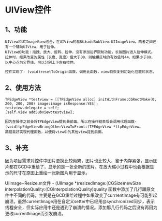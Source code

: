 UIView控件
=========

1、功能
----------

	UIView和UIImageView结合，在UIView的基础上addSubView:UIImageView，两者之间还有一个辅助UIView，用于拉伸。
	UIView的功能：拖拽、放大、旋转、拉伸，没有添加边界限制功能，长按图片进入拉伸模式。
	拉伸时，如果改变的属性（长度、宽度）值大于88，则触摸区域的有效值时44，如果小于88，以中心点为分界线，可以分别上下左右拉伸。
	
	控件实现了- (void)resetToOrigin函数，调用此函数，view将恢复到初始化位置和状态。
	
2、使用方法
----------

	TPEdgeView *testview = [[TPEdgeView alloc] initWithFrame:CGRectMake(0, 200, 200, 200) image:image isResponse:YES];
    testview.delegate = self;
    [self.view addSubview:testview];
    
    因为在操作之前会将TPEdgeView提到最前面，所以在操作结束后会调用代理函数- (void)tpEdgeViewBringOtherViewToFront:(TPEdgeView *)tpEdgeView。
    简易最好实现代理函数，以便将view中的其他view提到前面。

3、补充
-------

因为项目需求对控件中图片更换比较频繁，图片也比较大，鉴于内存紧张，显示图片都在GCD中重绘了，显示的是一张全新的图片。在放大缩小过程中也会根据显示的尺寸在原图上重绘一张新图片用于显示。

UIImage+Resize.m文件 - (UIImage *)resizedImage:(CGSize)newSize interpolationQuality:(CGInterpolationQuality)quality 函数中添加了几行跟原文件中不同的代码，主要是在GCD重绘过程中如果改变了currrentImage有可能引起崩溃。虽然currentImage用在自定义setter中已经用@synchronized同步，表示线程安全，但实际应用中还是遇到了崩溃的情况。添加那几行代码之后没有再因为更改currentImage而引发崩溃。
	
	